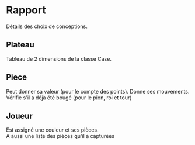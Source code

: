 Rapport
=======

Détails des choix de conceptions.

Plateau
-------

Tableau de 2 dimensions de la classe Case.


Piece
-----

Peut donner sa valeur (pour le compte des points).
Donne ses mouvements. <br>
Vérifie s'il a déjà été bougé (pour le pion, roi et tour)

Joueur
------

Est assigné une couleur et ses pièces. <br>
A aussi une liste des pièces qu'il a capturées


